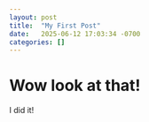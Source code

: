 ```yaml
---
layout: post
title:  "My First Post"
date:   2025-06-12 17:03:34 -0700
categories: []
---
```


# Wow look at that!
I did it!